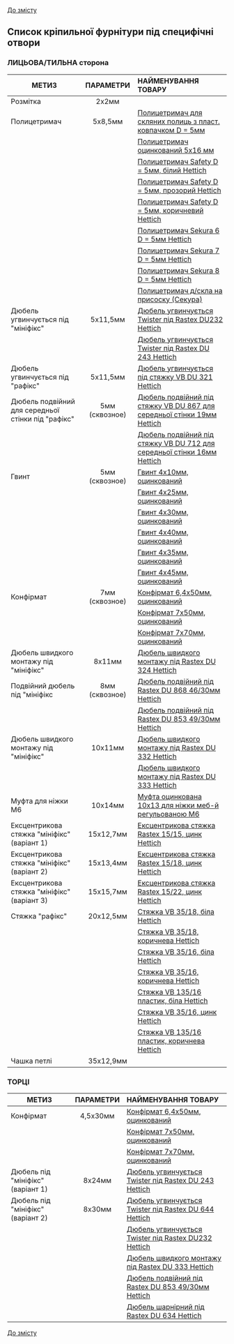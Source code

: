 [До змісту](/service/doc/?cid=dsp)
## Список кріпильної фурнітури під специфічні отвори

### ЛИЦЬОВА/ТИЛЬНА сторона
МЕТИЗ                                               | ПАРАМЕТРИ      | НАЙМЕНУВАННЯ ТОВАРУ
----------------------------------------------------|:--------------:|:-------------------------------------------------------------------------------------------------------------------------------------------------------------------
Розмітка                                            |   2х2мм        |  &nbsp;
Полицетримач                                      |   5х8,5мм      |  <a href="https://viyar.ua/search/?q=83245" target="_blank">Полицетримач для скляних полиць з пласт. ковпачком D = 5мм</a> 
                    &nbsp;                          |      &nbsp;    |  <a href="https://viyar.ua/search/?q=52636" target="_blank">Полицетримач оцинкований 5x16 мм</a>
                    &nbsp;                          |      &nbsp;    |  <a href="https://viyar.ua/search/?q=85354" target="_blank">Полицетримач Safety D = 5мм, білий Hettich</a>
                    &nbsp;                          |      &nbsp;    |  <a href="https://viyar.ua/search/?q=85357" target="_blank">Полицетримач Safety D = 5мм, прозорий Hettich</a>
                    &nbsp;                          |      &nbsp;    |  <a href="https://viyar.ua/search/?q=85355" target="_blank">Полицетримач Safety D = 5мм, коричневий Hettich</a>
                    &nbsp;                          |      &nbsp;    |  <a href="https://viyar.ua/search/?q=85359" target="_blank">Полицетримач Sekura 6 D = 5мм Hettich</a>
                    &nbsp;                          |      &nbsp;    |  <a href="https://viyar.ua/search/?q=85358" target="_blank">Полицетримач Sekura 7 D = 5мм Hettich</a>
                    &nbsp;                          |      &nbsp;    |  <a href="https://viyar.ua/search/?q=83221" target="_blank">Полицетримач Sekura 8 D = 5мм Hettich</a>
                    &nbsp;                          |      &nbsp;    |  <a href="https://viyar.ua/search/?q=52637" target="_blank">Полицетримач д/скла на присоску (Секура)</a>
Дюбель угвинчується під "мініфікс"                  |   5х11,5мм     |  <a href="https://viyar.ua/search/?q=57722" target="_blank">Дюбель угвинчується Twister під Rastex DU232 Hettich</a>
                    &nbsp;                          |      &nbsp;    |  <a href="https://viyar.ua/search/?q=83203" target="_blank">Дюбель угвинчується Twister під Rastex DU 243 Hettich</a>
Дюбель угвинчується під "рафікс"                    |   5х11,5мм     |  <a href="https://viyar.ua/search/?q=61136" target="_blank">Дюбель угвинчується під стяжку VB DU 321 Hettich</a>
Дюбель подвійний для середньої стінки під "рафікс"  | 5мм (сквозное) |  <a href="https://viyar.ua/search/?q=83257" target="_blank">Дюбель подвійний під стяжку VB DU 867 для середньої стінки 19мм Hettich</a>
                    &nbsp;                          |     &nbsp;     |  <a href="https://viyar.ua/search/?q=83989" target="_blank">Дюбель подвійний під стяжку VB DU 712 для середньої стінки 16мм Hettich</a>
Гвинт                                               | 5мм (сквозное) |  <a href="https://viyar.ua/search/?q=88492" target="_blank">Гвинт 4х10мм, оцинкований</a>
                    &nbsp;                          |     &nbsp;     |  <a href="https://viyar.ua/search/?q=80432" target="_blank">Гвинт 4х25мм, оцинкований</a>
                    &nbsp;                          |     &nbsp;     |  <a href="https://viyar.ua/search/?q=52598" target="_blank">Гвинт 4х30мм, оцинкований</a>
                    &nbsp;                          |     &nbsp;     |  <a href="https://viyar.ua/search/?q=52600" target="_blank">Гвинт 4х40мм, оцинкований</a>
                    &nbsp;                          |     &nbsp;     |  <a href="https://viyar.ua/search/?q=52599" target="_blank">Гвинт 4х35мм, оцинкований</a>
                    &nbsp;                          |     &nbsp;     |  <a href="https://viyar.ua/search/?q=52601" target="_blank">Гвинт 4х45мм, оцинкований</a>
Конфірмат                                           | 7мм (сквозное) |  <a href="https://viyar.ua/search/?q=60837" target="_blank">Конфірмат 6,4х50мм, оцинкований</a>
                    &nbsp;                          |     &nbsp;     |  <a href="https://viyar.ua/search/?q=52559" target="_blank">Конфірмат 7х50мм, оцинкований</a>
                    &nbsp;                          |     &nbsp;     |  <a href="https://viyar.ua/search/?q=52560" target="_blank">Конфірмат 7х70мм, оцинкований</a>             
Дюбель швидкого монтажу під "мініфікс"              | 8х11мм         |  <a href="https://viyar.ua/search/?q=83200" target="_blank">Дюбель швидкого монтажу під Rastex DU 324 Hettich</a>
Подвійний дюбель під "мініфікс                      | 8мм (сквозное) |  <a href="https://viyar.ua/search/?q=83205" target="_blank">Дюбель подвійний під Rastex DU 868 46/30мм Hettich</a>
                    &nbsp;                          |     &nbsp;     |  <a href="https://viyar.ua/search/?q=83984" target="_blank">Дюбель подвійний під Rastex DU 853 49/30мм Hettich</a>
Дюбель швидкого монтажу під "мініфікс"              | 	10х11мм      |  <a href="https://viyar.ua/search/?q=83201" target="_blank">Дюбель швидкого монтажу під Rastex DU 332 Hettich</a>
                    &nbsp;                          |     &nbsp;     |  <a href="https://viyar.ua/search/?q=83202" target="_blank">Дюбель швидкого монтажу під Rastex DU 333 Hettich</a>
Муфта для ніжки М6                                  |   10х14мм      |  <a href="https://viyar.ua/search/?q=11353" target="_blank">Муфта оцинкована 10х13 для ніжки меб-й регульованою М6</a>
Ексцентрикова стяжка "мініфікс" (варіант 1)         |  15х12,7мм     |  <a href="https://viyar.ua/search/?q=59042" target="_blank">Ексцентрикова стяжка Rastex 15/15, цинк Hettich</a>
Ексцентрикова стяжка "мініфікс" (варіант 2)         |  15х13,4мм     |  <a href="https://viyar.ua/search/?q=61281" target="_blank">Ексцентрикова стяжка Rastex 15/18, цинк Hettich</a>
Ексцентрикова стяжка "мініфікс" (варіант 3)         |  15х15,7мм     |  <a href="https://viyar.ua/search/?q=83199" target="_blank">Ексцентрикова стяжка Rastex 15/22, цинк Hettich</a>
Стяжка "рафікс"                                     |  20х12,5мм     |  <a href="https://viyar.ua/search/?q=84628" target="_blank">Стяжка VB 35/18, біла Hettich</a>
                   &nbsp;                           |     &nbsp;     |  <a href="https://viyar.ua/search/?q=82759" target="_blank">Стяжка VB 35/18, коричнева Hettich</a>
                   &nbsp;                           |     &nbsp;     |  <a href="https://viyar.ua/search/?q=57576" target="_blank">Стяжка VB 35/16, біла Hettich</a>
                   &nbsp;                           |     &nbsp;     |  <a href="https://viyar.ua/search/?q=57575" target="_blank">Стяжка VB 35/16, коричнева Hettich</a>
                   &nbsp;                           |     &nbsp;     |  <a href="https://viyar.ua/search/?q=82373" target="_blank">Стяжка VB 135/16 пластик, біла Hettich</a>
                   &nbsp;                           |     &nbsp;     |  <a href="https://viyar.ua/search/?q=81618" target="_blank">Стяжка VB 35/16, цинк Hettich</a>
                   &nbsp;                           |    &nbsp;      |  <a href="https://viyar.ua/search/?q=83207" target="_blank">Стяжка VB 135/16 пластик, коричнева Hettich</a>
Чашка петлі                                         | 35х12,9мм      |  &nbsp;

### ТОРЦІ<a href="" target="_blank"></a>
МЕТИЗ                                               | ПАРАМЕТРИ      | НАЙМЕНУВАННЯ ТОВАРУ
----------------------------------------------------|:--------------:|:-------------------------------------------------------------------------------------------------------------------------------------------------------------------
Конфірмат                                           |   4,5х30мм     | <a href="https://viyar.ua/search/?q=60837" target="_blank">Конфірмат 6,4х50мм, оцинкований</a>
                 &nbsp;                             |   &nbsp;       | <a href="https://viyar.ua/search/?q=52559" target="_blank">Конфірмат 7х50мм, оцинкований</a>
                 &nbsp;                             |   &nbsp;       | <a href="https://viyar.ua/search/?q=52560" target="_blank">Конфірмат 7х70мм, оцинкований</a>             
Дюбель під "мініфікс" (варіант 1)                   |   8х24мм       | <a href="https://viyar.ua/search/?q=83203" target="_blank">Дюбель угвинчується Twister під Rastex DU 243 Hettich</a>
Дюбель під "мініфікс" (варіант 2)                   |   8х30мм       | <a href="https://viyar.ua/search/?q=83204" target="_blank">Дюбель угвинчується Twister під Rastex DU 644 Hettich</a>
                 &nbsp;                             |   &nbsp;       | <a href="https://viyar.ua/search/?q=57722" target="_blank">Дюбель угвинчується Twister під Rastex DU232 Hettich</a>
                 &nbsp;                             |   &nbsp;       | <a href="https://viyar.ua/search/?q=83202" target="_blank">Дюбель швидкого монтажу під Rastex DU 333 Hettich</a>
                 &nbsp;                             |   &nbsp;       | <a href="https://viyar.ua/search/?q=83984" target="_blank">Дюбель подвійний під Rastex DU 853 49/30мм Hettich</a>
                 &nbsp;                             |   &nbsp;       | <a href="https://viyar.ua/search/?q=85286" target="_blank">Дюбель шарнірний під Rastex DU 634 Hettich</a>

[До змісту](/service/doc/?cid=dsp)